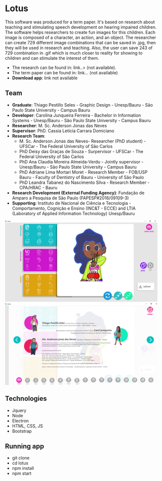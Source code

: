 # Lotus
This software was produced for a term paper. It's based on research about teaching and stimulating speech development on hearing impaired children. The software helps researchers to create fun images for this children. Each image is composed of a character, an action, and an object. The researcher can create 729 different image combinations that can be saved in .jpg, then they will be used in research and teaching. Also, the user can save 243 of 729 combination in .gif which is much closer to reality for showing to children and can stimulate the interest of them.

* The research can be found in: link..> (not available).
* The term paper can be found in: link... (not available)
* **Download app**: link not available

## Team
* **Graduate**: Thiago Pestillo Seles - Graphic Design - Unesp/Bauru -  São Paulo State University - Campus Bauru
* **Developer**: Carolina Junqueira Ferreira - Bachelor in Information Systems - Unesp/Bauru -  São Paulo State University - Campus Bauru
* **Researcher**: M. Sc. Anderson Jonas das Neves
* **Supervisor**: PhD. Cassia Leticia Carrara Domiciano 
* **Research Team**:
  * M. Sc. Anderson Jonas das Neves- Researcher (PhD student) - UFSCar - The Federal University of São Carlos
  * PhD Deisy das Graças de Souza - Surpervisor - UFSCar - The Federal University of São Carlos
  * PhD Ana Claudia Moreira Almeida-Verdu - Jointly supervisor - Unesp/Bauru -  São Paulo State University - Campus Bauru
  * PhD Adriane Lima Mortari Moret - Research Member  - FOB/USP Bauru - Faculty of Dentistry of Bauru - University of São Paulo
  * PhD Leandra Tabanez do Nascimento Silva - Research Member - CPA/HRAC - Bauru
* **Research Development (External Funding Agency)**: Fundação de Amparo a Pesquisa de São Paulo (FAPESP#2016/09109-3)
* **Supporting**: Instituto de Nacional de Ciência e Tecnologia - Comportamento, Cognição e Ensino (INC&T - ECCE) and LTIA (Laboratory of Applied Information Technology) Unesp/Bauru


![inicial](https://github.com/caroljunq/Lotus/blob/master/img/examples/main_page.png "Tela inicial")
![instrucoes](https://github.com/caroljunq/Lotus/blob/master/img/examples/instruction.png "Tela de instruções")

## Technologies
* Jquery
* Node
* Electron
* HTML, CSS, JS
* Bootstrap

## Running app
* git clone
* cd lotus
* npm install 
* npm start
